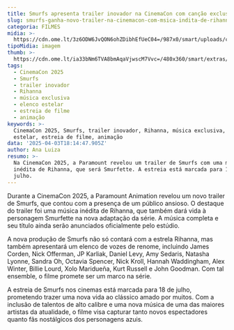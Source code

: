 ```yaml
---
title: Smurfs apresenta trailer inovador na CinemaCon com canção exclusiva de Rihanna
slug: smurfs-ganha-novo-trailer-na-cinemacon-com-msica-indita-de-rihanna
categoria: FILMES
midia: >-
  https://cdn.ome.lt/3z6ODW6JvQON6ohZDibhEfUeC04=/987x0/smart/uploads/conteudo/fotos/smurfs_IepVmCK.png
tipoMidia: imagem
thumb: >-
  https://cdn.ome.lt/ia33bNm6TVA8bmAqaVjwscM7Vvc=/480x360/smart/extras/conteudos/smurfs_dHixEfn.png
tags:
  - CinemaCon 2025
  - Smurfs
  - trailer inovador
  - Rihanna
  - música exclusiva
  - elenco estelar
  - estreia de filme
  - animação
keywords: >-
  CinemaCon 2025, Smurfs, trailer inovador, Rihanna, música exclusiva, elenco
  estelar, estreia de filme, animação
data: '2025-04-03T18:14:47.905Z'
author: Ana Luiza
resumo: >-
  Na CinemaCon 2025, a Paramount revelou um trailer de Smurfs com uma música
  inédita de Rihanna, que será Smurfette. A estreia está marcada para 18 de
  julho.
---
```


Durante a CinemaCon 2025, a Paramount Animation revelou um novo trailer de Smurfs, que contou com a presença de um público ansioso. O destaque do trailer foi uma música inédita de Rihanna, que também dará vida à personagem Smurfette na nova adaptação da série. A música completa e seu título ainda serão anunciados oficialmente pelo estúdio.

A nova produção de Smurfs não só contará com a estrela Rihanna, mas também apresentará um elenco de vozes de renome, incluindo James Corden, Nick Offerman, JP Karliak, Daniel Levy, Amy Sedaris, Natasha Lyonne, Sandra Oh, Octavia Spencer, Nick Kroll, Hannah Waddingham, Alex Winter, Billie Lourd, Xolo Maridueña, Kurt Russell e John Goodman. Com tal ensemble, o filme promete ser um marco na série.

A estreia de Smurfs nos cinemas está marcada para 18 de julho, prometendo trazer uma nova vida ao clássico amado por muitos. Com a inclusão de talentos de alto calibre e uma nova música de uma das maiores artistas da atualidade, o filme visa capturar tanto novos espectadores quanto fãs nostálgicos dos personagens azuis.
